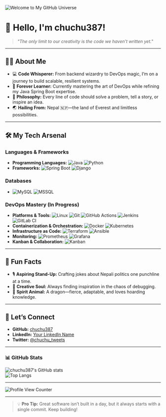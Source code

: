 ![Welcome to My GitHub Universe](https://imgur.com/gallery/cores-map-ntaenXW#/t/europa_universalis_4)

# 🌌 Hello, I'm **chuchu387**!  
> *"The only limit to our creativity is the code we haven’t written yet."*

---

## 🧙‍♂️ About Me

- 💻 **Code Whisperer:** From backend wizardry to DevOps magic, I’m on a journey to build scalable, resilient systems.
- 🌱 **Forever Learner:** Currently mastering the art of DevOps while refining my Java Spring Boot expertise.
- 🌟 **Philosophy:** Every line of code should solve a problem, tell a story, or inspire an idea.
- 🌏 **Hailing From:** Nepal 🇳🇵—the land of Everest and limitless possibilities.

---

## 🛠 My Tech Arsenal

### **Languages & Frameworks**
- **Programming Languages:** ![Java](https://img.shields.io/badge/-Java-007396?style=flat&logo=java&logoColor=white) ![Python](https://img.shields.io/badge/-Python-3776AB?style=flat&logo=python&logoColor=white)  
- **Frameworks:** ![Spring Boot](https://img.shields.io/badge/-Spring%20Boot-6DB33F?style=flat&logo=spring&logoColor=white) ![Django](https://img.shields.io/badge/-Django-092E20?style=flat&logo=django&logoColor=white)

### **Databases**
- ![MySQL](https://img.shields.io/badge/-MySQL-4479A1?style=flat&logo=mysql&logoColor=white) ![MSSQL](https://img.shields.io/badge/-MSSQL-CC2927?style=flat&logo=microsoft-sql-server&logoColor=white)

### **DevOps Mastery (In Progress)**
- **Platforms & Tools:** ![Linux](https://img.shields.io/badge/-Linux-FCC624?style=flat&logo=linux&logoColor=black) ![Git](https://img.shields.io/badge/-Git-F05032?style=flat&logo=git&logoColor=white) ![GitHub Actions](https://img.shields.io/badge/-GitHub%20Actions-2088FF?style=flat&logo=github-actions&logoColor=white) ![Jenkins](https://img.shields.io/badge/-Jenkins-D24939?style=flat&logo=jenkins&logoColor=white) ![GitLab CI](https://img.shields.io/badge/-GitLab%20CI-FC6D26?style=flat&logo=gitlab&logoColor=white)  
- **Containerization & Orchestration:** ![Docker](https://img.shields.io/badge/-Docker-2496ED?style=flat&logo=docker&logoColor=white) ![Kubernetes](https://img.shields.io/badge/-Kubernetes-326CE5?style=flat&logo=kubernetes&logoColor=white)  
- **Infrastructure as Code:** ![Terraform](https://img.shields.io/badge/-Terraform-623CE4?style=flat&logo=terraform&logoColor=white) ![Ansible](https://img.shields.io/badge/-Ansible-EE0000?style=flat&logo=ansible&logoColor=white)  
- **Monitoring:** ![Prometheus](https://img.shields.io/badge/-Prometheus-E6522C?style=flat&logo=prometheus&logoColor=white) ![Grafana](https://img.shields.io/badge/-Grafana-F46800?style=flat&logo=grafana&logoColor=white)
- **Kanban & Collaboration:** ![Kanban](https://img.shields.io/badge/-Kanban-0079BF?style=flat&logo=trello&logoColor=white)

---

## 🎉 Fun Facts

- 🎙 **Aspiring Stand-Up:** Crafting jokes about Nepali politics one punchline at a time.
- 🎨 **Creative Soul:** Always finding inspiration in the chaos of debugging.
- 🐉 **Spirit Animal:** A dragon—fierce, adaptable, and loves hoarding knowledge.

---

## 🤝 Let’s Connect

- **GitHub:** [chuchu387](https://github.com/chuchu387)
- **LinkedIn:** [Your LinkedIn Name](https://linkedin.com/in/your-profile)
- **Twitter:** [@chuchu_tweets](https://twitter.com/chuchu_tweets)

---

### 📊 GitHub Stats

![chuchu387's GitHub stats](https://github-readme-stats.vercel.app/api?username=chuchu387&show_icons=true&theme=tokyonight)  
![Top Langs](https://github-readme-stats.vercel.app/api/top-langs/?username=chuchu387&layout=compact&theme=tokyonight)

---

![Profile View Counter](https://komarev.com/ghpvc/?username=chuchu387&style=flat-square&color=brightgreen)

---

> 💡 **Pro Tip:** Great software isn’t built in a day, but it always starts with a single commit. Keep building!
